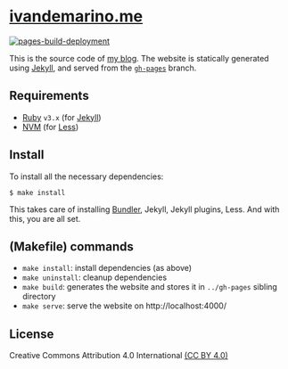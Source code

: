 # [ivandemarino.me](https://ivandemarino.me)

[![pages-build-deployment](https://github.com/detro/detro.github.io/actions/workflows/pages/pages-build-deployment/badge.svg)](https://github.com/detro/detro.github.io/actions/workflows/pages/pages-build-deployment)

This is the source code of [my blog](https://ivandemarino.me). The website
is statically generated using [Jekyll](https://jekyllrb.com/), and served
from the [`gh-pages`](https://github.com/detro/detro.github.io/tree/gh-pages) branch.

## Requirements

* [Ruby](https://www.ruby-lang.org/en/) `v3.x` (for [Jekyll](https://jekyllrb.com/))
* [NVM](https://github.com/nvm-sh/nvm) (for [Less](https://lesscss.org/))

## Install

To install all the necessary dependencies:

```shell
$ make install
```

This takes care of installing [Bundler](https://bundler.io/),
Jekyll, Jekyll plugins, Less. And with this, you are all set.

## (Makefile) commands

* `make install`: install dependencies (as above)
* `make uninstall`: cleanup dependencies
* `make build`: generates the website and stores it in `../gh-pages` sibling directory
* `make serve`: serve the website on http://localhost:4000/

## License

Creative Commons Attribution 4.0 International [(CC BY 4.0)](./LICENSE)
